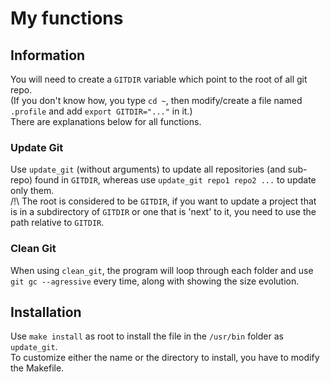 # My functions

## Information

You will need to create a `GITDIR` variable which point to the root of all git repo.  
(If you don't know how, you type `cd ~`, then modify/create a file named `.profile` and add `export GITDIR="..."` in it.)  
There are explanations below for all functions.

### Update Git

Use `update_git` (without arguments) to update all repositories (and sub-repo) found in `GITDIR`, whereas use `update_git repo1 repo2 ...` to update only them.  
/!\ The root is considered to be `GITDIR`, if you want to update a project that is in a subdirectory of `GITDIR` or one that is 'next' to it, you need to use the path relative to `GITDIR`.

### Clean Git

When using `clean_git`, the program will loop through each folder and use `git gc --agressive` every time, along with showing the size evolution.

## Installation

Use `make install` as root to install the file in the `/usr/bin` folder as `update_git`.  
To customize either the name or the directory to install, you have to modify the Makefile.
